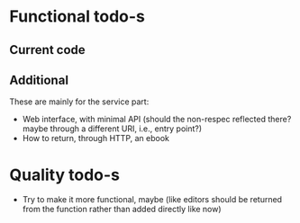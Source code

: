 # Functional todo-s

## Current code

## Additional 

These are mainly for the service part:

* Web interface, with minimal API (should the non-respec reflected there? maybe through a different URI, i.e., entry point?)
* How to return, through HTTP, an ebook


# Quality todo-s

* Try to make it more functional, maybe (like editors should be returned from the function rather than added directly like now)
